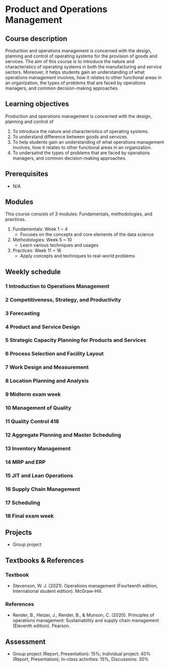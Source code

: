 # Product and Operations Management

## Course description

Production and operations management is concerned with the design, planning and control of operating systems for the provision of goods and services. The aim of this course is to introduce the nature and characteristics of operating systems in both the manufacturing and service sectors. Moreover, it helps students gain an understanding of what operations management involves, how it relates to other functional areas in an organization, the types of problems that are faced by operations managers, and common decision-making approaches.

## Learning objectives

Production and operations management is concerned with the design, planning and control of 
1. To introduce the nature and characteristics of operating systems.
2. To understand difference between goods and services.
3. To help students gain an understanding of what operations management involves, how it relates to other functional areas in an organization.
4. To undersatnd the types of problems that are faced by operations managers, and common decision-making approaches.

## Prerequisites

- N/A

## Modules

This course consists of 3 modules: Fundamentals, methodologies, and practices.

1. Fundamentals: Week 1 ~ 4
   - Focuses on the concepts and core elements of the data science
2. Methodologies: Week 5 ~ 10
   - Learn various techniques and usages
3. Practices: Week 11 ~ 16
   - Apply concepts and techniques to real-world problems

## Weekly schedule

### 1 Introduction to Operations Management
### 2 Competitiveness, Strategy, and Productivity 
### 3 Forecasting 
### 4 Product and Service Design 
### 5 Strategic Capacity Planning for Products and Services
### 6 Process Selection and Facility Layout 
### 7 Work Design and Measurement 
### 8 Location Planning and Analysis 
### 9 Midterm exam week
### 10 Management of Quality 
### 11 Quality Control 418
### 12 Aggregate Planning and Master Scheduling 
### 13 Inventory Management 
### 14 MRP and ERP 
### 15 JIT and Lean Operations 
### 16 Supply Chain Management 
### 17 Scheduling 
### 18 Final exam week

## Projects

- Group project

## Textbooks & References
### Textbook

- Stevenson, W. J. (2021). Operations management (Fourteenth edition, International student edition). McGraw-Hill.

### References
- Render, B., Heizer, J., Render, B., & Munson, C. (2020). Principles of operations management: Sustainability and supply chain management (Eleventh edition). Pearson.

## Assessment

- Group project (Report, Presentation): 15%; Individual project: 40% (Report, Presentation); In-class activities: 15%, Discussions: 30%
